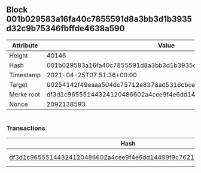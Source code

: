 ## Block 001b029583a16fa40c7855591d8a3bb3d1b3935d32c9b75346fbffde4638a590

Attribute | Value
--- | ---
Height | 40146
Hash | 001b029583a16fa40c7855591d8a3bb3d1b3935d32c9b75346fbffde4638a590
Timestamp | 2021-04-25T07:51:36+00:00
Target | 00254142f49eaaa504dc75712e8378ad5316cbcead634704b3734b6271167cc4
Merke root | df3d1c96555144324120486602a4cee9f4e6dd14499f9c762102c650ad955a06
Nonce | 2092138593

```

```

### Transactions

Hash | Amount
--- | ---
[df3d1c96555144324120486602a4cee9f4e6dd14499f9c762102c650ad955a06](df3d1c96555144324120486602a4cee9f4e6dd14499f9c762102c650ad955a06.md) | 10.00000000 SKEPTI 
